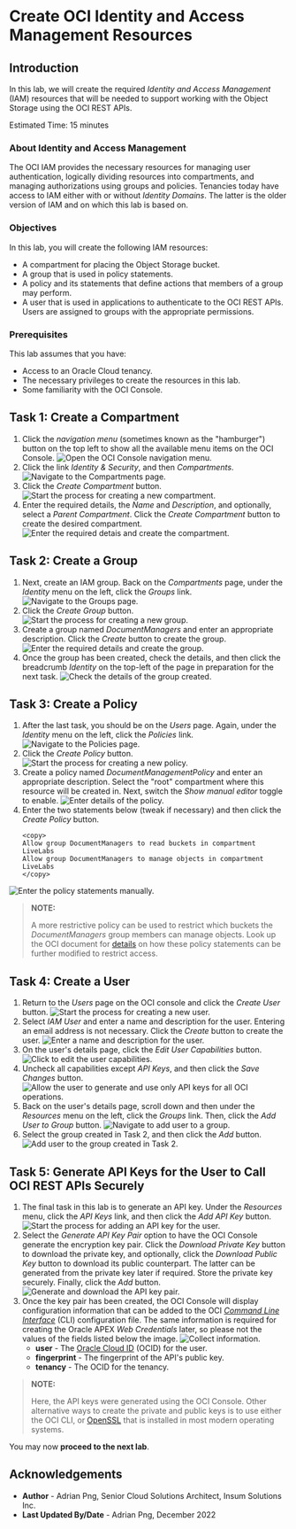 # Create OCI Identity and Access Management Resources

## Introduction

In this lab, we will create the required *Identity and Access Management* (IAM) resources that will be needed to support working with the Object Storage using the OCI REST APIs.

Estimated Time: 15 minutes

### About Identity and Access Management

The OCI IAM provides the necessary resources for managing user authentication, logically dividing resources into compartments, and managing authorizations using groups and policies. Tenancies today have access to IAM either with or without *Identity Domains*. The latter is the older version of IAM and on which this lab is based on.

### Objectives

In this lab, you will create the following IAM resources:

* A compartment for placing the Object Storage bucket.
* A group that is used in policy statements.
* A policy and its statements that define actions that members of a group may perform.
* A user that is used in applications to authenticate to the OCI REST APIs. Users are assigned to groups with the appropriate permissions.

### Prerequisites

This lab assumes that you have:

* Access to an Oracle Cloud tenancy.
* The necessary privileges to create the resources in this lab.
* Some familiarity with the OCI Console.

## Task 1: Create a Compartment

1. Click the *navigation menu* (sometimes known as the "hamburger") button on the top left to show all the available menu items on the OCI Console.
![Open the OCI Console navigation menu.](./images/oci-navigation-menu.png)
1. Click the link *Identity & Security*, and then *Compartments*.
![Navigate to the Compartments page.](./images/navigate-to-compartments-page.png)
1. Click the *Create Compartment* button.
![Start the process for creating a new compartment.](./images/create-a-new-compartment.png)
1. Enter the required details, the *Name* and *Description*, and optionally, select a *Parent Compartment*. Click the *Create Compartment* button to create the desired compartment.
![Enter the required detais and create the compartment.](./images/enter-required-details-about-new-compartment.png)

## Task 2: Create a Group

1. Next, create an IAM group. Back on the *Compartments* page, under the *Identity* menu on the left, click the *Groups* link.
![Navigate to the Groups page.](./images/navigate-to-the-groups-page.png)
1. Click the *Create Group* button.
![Start the process for creating a new group.](./images/create-a-new-group.png)
1. Create a group named *DocumentManagers* and enter an appropriate description. Click the *Create* button to create the group.
![Enter the required details and create the group.](./images/enter-required-details-about-new-group.png)
1. Once the group has been created, check the details, and then click the breadcrumb *Identity* on the top-left of the page in preparation for the next task.
![Check the details of the group created.](./images/check-details-of-group-created.png)

## Task 3: Create a Policy

1. After the last task, you should be on the *Users* page. Again, under the *Identity* menu on the left, click the *Policies* link.
![Navigate to the Policies page.](./images/navigate-to-the-policies-page.png)
1. Click the *Create Policy* button.
![Start the process for creating a new policy.](./images/create-a-new-policy.png)
1. Create a policy named *DocumentManagementPolicy* and enter an appropriate description. Select the "root" compartment where this resource will be created in. Next, switch the *Show manual editor* toggle to enable.
![Enter details of the policy.](./images/enter-required-details-about-new-policy.png)
1. Enter the two statements below (tweak if necessary) and then click the *Create Policy* button.
	```text
	<copy>
	Allow group DocumentManagers to read buckets in compartment LiveLabs
	Allow group DocumentManagers to manage objects in compartment LiveLabs
	</copy>
	```
![Enter the policy statements manually.](./images/enter-policy-statements-manually.png)

> **NOTE:**
>
> A more restrictive policy can be used to restrict which buckets the *DocumentManagers* group members can manage objects. Look up the OCI document for [details](https://docs.oracle.com/iaas/Content/Identity/Reference/objectstoragepolicyreference.htm) on how these policy statements can be further modified to restrict access.

## Task 4: Create a User

1. Return to the *Users* page on the OCI console and click the *Create User* button.
![Start the process for creating a new user.](./images/create-a-new-user.png)
1. Select *IAM User* and enter a name and description for the user. Entering an email address is not necessary. Click the *Create* button to create the user.
![Enter a name and description for the user.](./images/enter-details-about-new-user.png)
1. On the user's details page, click the *Edit User Capabilities* button.
![Click to edit the user capabilities.](./images/edit-user-capabilities.png)
1. Uncheck all capabilities except *API Keys*, and then click the *Save Changes* button.
![Allow the user to generate and use only API keys for all OCI operations.](./images/allow-user-to-generate-api-keys-only.png)
1. Back on the user's details page, scroll down and then under the *Resources* menu on the left, click the *Groups* link. Then, click the *Add User to Group* button.
![Navigate to add user to a group.](./images/navigate-to-add-user-to-group.png)
1. Select the group created in Task 2, and then click the *Add* button.
![Add user to the group created in Task 2.](./images/add-user-to-group.png)

## Task 5: Generate API Keys for the User to Call OCI REST APIs Securely

1. The final task in this lab is to generate an API key. Under the *Resources* menu, click the *API Keys* link, and then click the *Add API Key* button.
![Start the process for adding an API key for the user.](./images/add-api-keys-for-user.png)
1. Select the *Generate API Key Pair* option to have the OCI Console generate the encryption key pair. Click the *Download Private Key* button to download the private key, and optionally, click the *Download Public Key* button to download its public counterpart. The latter can be generated from the private key later if required. Store the private key securely. Finally, click the *Add* button.
![Generate and download the API key pair.](./images/generate-download-api-key-pair.png)
1. Once the key pair has been created, the OCI Console will display configuration information that can be added to the OCI [*Command Line Interface*](https://docs.oracle.com/iaas/Content/API/Concepts/cliconcepts.htm) (CLI) configuration file. The same information is required for creating the Oracle APEX *Web Credentials* later, so please not the values of the fields listed below the image.
![Collect information.](./images/collect-information.png)
	* **user** - The [Oracle Cloud ID](https://docs.oracle.com/iaas/Content/General/Concepts/identifiers.htm) (OCID) for the user.
	* **fingerprint** - The fingerprint of the API's public key.
	* **tenancy** - The OCID for the tenancy.

> **NOTE:**
>
> Here, the API keys were generated using the OCI Console. Other alternative ways to create the private and public keys is to use either the OCI CLI, or [OpenSSL](https://www.openssl.org) that is installed in most modern operating systems.

You may now **proceed to the next lab**.

## Acknowledgements

* **Author** - Adrian Png, Senior Cloud Solutions Architect, Insum Solutions Inc.
* **Last Updated By/Date** - Adrian Png, December 2022
